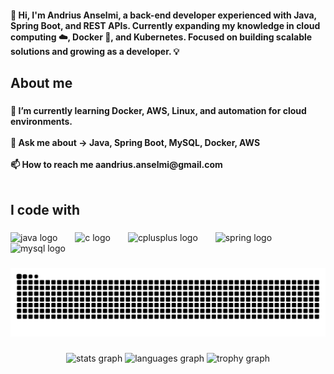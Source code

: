 <h4 align="left">👋 Hi, I'm Andrius Anselmi, a back-end developer experienced with Java, Spring Boot, and REST APIs. Currently expanding my knowledge in cloud computing ☁️, Docker 🐳, and Kubernetes. Focused on building scalable solutions and growing as a developer. 💡</h4>

###

<p align="left"></p>

###

<h2 align="left">About me</h2>

###

<h4 align="left">🌱 I’m currently learning Docker, AWS, Linux, and automation for cloud environments.<br><br>💬 Ask me about → Java, Spring Boot, MySQL, Docker, AWS<br><br>📫 How to reach me aandrius.anselmi@gmail.com <br><br></h4>

###

<h2 align="left">I code with</h2>

###

<div align="left">
  <img src="https://skillicons.dev/icons?i=java" height="60" alt="java logo"  />
  <img width="20" />
  <img src="https://skillicons.dev/icons?i=c" height="60" alt="c logo"  />
  <img width="20" />
  <img src="https://skillicons.dev/icons?i=cpp" height="60" alt="cplusplus logo"  />
  <img width="20" />
  <img src="https://skillicons.dev/icons?i=spring" height="60" alt="spring logo"  />
  <img width="20" />
  <img src="https://skillicons.dev/icons?i=mysql" height="60" alt="mysql logo"  />
</div>

###

<img src="https://raw.githubusercontent.com/Andrius-Anselmi/Andrius-Anselmi/output/snake.svg" alt="Snake animation" />

###

<div align="center">
  <img src="https://github-readme-stats.vercel.app/api?username=Andrius-Anselmi&hide_title=false&hide_rank=false&show_icons=true&include_all_commits=true&count_private=true&disable_animations=false&theme=github_dark&locale=en&hide_border=false&order=1" height="150" alt="stats graph"  />
  <img src="https://github-readme-stats.vercel.app/api/top-langs?username=Andrius-Anselmi&locale=en&hide_title=false&layout=compact&card_width=320&langs_count=5&theme=github_dark&hide_border=false&order=2" height="150" alt="languages graph"  />
  <img src="https://github-profile-trophy.vercel.app?username=Andrius-Anselmi&theme=tokyonight&column=-1&row=1&margin-w=9&margin-h=8&no-bg=true&no-frame=false&order=4" height="150" alt="trophy graph"  />
</div>

###
